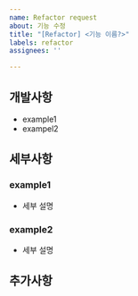 ```yaml
---
name: Refactor request
about: 기능 수정
title: "[Refactor] <기능 이름?>"
labels: refactor
assignees: ''

---
```


## 개발사항

- example1
- exampel2

## 세부사항

### example1
- 세부 설명

### example2
- 세부 설명

## 추가사항
